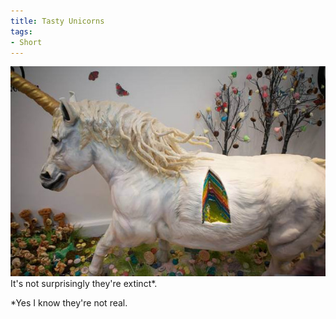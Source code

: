 ```yaml
---
title: Tasty Unicorns
tags:
- Short
---
```


![](/images/static_52001c0be4b09bc7c9f838c9_52224ed3e4b0ba9919a3e0e1_52cf2043e4b031d07dd9320a_1389305924541_unicorn-cake-1.jpg) 
It's not surprisingly they're extinct*.

*Yes I know they're not real.
